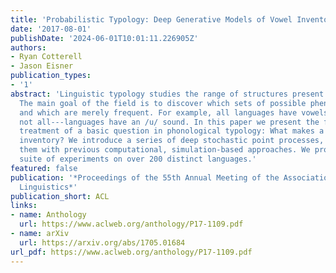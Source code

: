 ```yaml
---
title: 'Probabilistic Typology: Deep Generative Models of Vowel Inventories'
date: '2017-08-01'
publishDate: '2024-06-01T10:01:11.226905Z'
authors:
- Ryan Cotterell
- Jason Eisner
publication_types:
- '1'
abstract: 'Linguistic typology studies the range of structures present in human language.
  The main goal of the field is to discover which sets of possible phenomena are universal,
  and which are merely frequent. For example, all languages have vowels, while most---but
  not all---languages have an /u/ sound. In this paper we present the first probabilistic
  treatment of a basic question in phonological typology: What makes a natural vowel
  inventory? We introduce a series of deep stochastic point processes, and contrast
  them with previous computational, simulation-based approaches. We provide a comprehensive
  suite of experiments on over 200 distinct languages.'
featured: false
publication: '*Proceedings of the 55th Annual Meeting of the Association for Computational
  Linguistics*'
publication_short: ACL
links:
- name: Anthology
  url: https://www.aclweb.org/anthology/P17-1109.pdf
- name: arXiv
  url: https://arxiv.org/abs/1705.01684
url_pdf: https://www.aclweb.org/anthology/P17-1109.pdf
---
```


